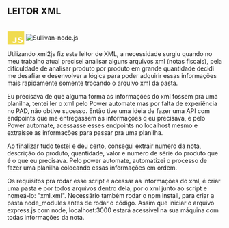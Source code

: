 ## LEITOR XML

<div style="display: inline_block"><br>
  <img align="center" alt="Sullivan-js" height="30" width="40" src="https://raw.githubusercontent.com/devicons/devicon/master/icons/javascript/javascript-plain.svg">
  <img align="center" alt="Sullivan-node.js" height="30" width="40" src="https://cdn.jsdelivr.net/gh/devicons/devicon@latest/icons/nodejs/nodejs-original-wordmark.svg" />
</div>

Utilizando xml2js fiz este leitor de XML, a necessidade surgiu quando no meu trabalho atual precisei analisar alguns arquivos xml (notas fiscais), pela dificuldade de analisar produto por produto em grande quantidade decidi me desafiar e desenvolver a lógica para poder adquirir essas informações mais rapidamente somente trocando o arquivo xml da pasta.

Eu precisava de que alguma forma as informações do xml fossem pra uma planilha, tentei ler o xml pelo Power automate mas por falta de experiência no PAD, não obtive sucesso.
Então tive uma ideia de fazer uma API com endpoints que me entregassem as informações q eu precisava, e pelo Power automate, acessasse esses endpoints no localhost mesmo e extraísse as informações para passar pra uma planilha.

Ao finalizar tudo testei e deu certo, consegui extrair numero da nota, descrição do produto, quantidade, valor e numero de série do produto que é o que eu precisava.
Pelo power automate, automatizei o processo de fazer uma planilha colocando essas informações em ordem.

Os requisitos pra rodar esse script e acessar as informações do xml, é criar uma pasta e por todos arquivos dentro dela, por o xml junto ao script e nomeá-lo: "xml.xml". Necessário também rodar o npm install, para criar a pasta node_modules antes de rodar o código.
Assim que iniciar o arquivo express.js com node, localhost:3000 estará acessível na sua máquina com todas informações da nota.
